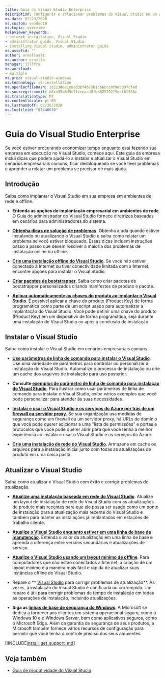```yaml
---
title: Guia do Visual Studio Enterprise
description: Configurar e solucionar problemas do Visual Studio em um ambiente corporativo.
ms.date: 07/29/2020
ms.custom: seodec18
ms.topic: overview
helpviewer_keywords:
- network installation, Visual Studio
- administrator guide, Visual Studio
- installing Visual Studio, administrator guide
ms.assetid: ''
author: ornellaalt
ms.author: ornella
manager: jillfra
ms.workload:
- multiple
ms.prod: visual-studio-windows
ms.technology: vs-installation
ms.openlocfilehash: 3d223d6e1e6ed3bf4b75b1c66bcc0f9dc897cfed
ms.sourcegitcommit: b8ce85a6d9c7fcceaad0fba625202f5ecf8f368c
ms.translationtype: MT
ms.contentlocale: pt-BR
ms.lasthandoff: 07/30/2020
ms.locfileid: "87440670"
---
```

# <a name="visual-studio-enterprise-guide"></a>Guia do Visual Studio Enterprise
Se você estiver procurando economizar tempo enquanto está fazendo sua empresa em execução no Visual Studio, comece aqui. Este guia da empresa inclui dicas que podem ajudá-lo a instalar e atualizar o Visual Studio em cenários empresariais comuns, ficar desbloqueado se você tiver problemas e aprender a relatar um problema se precisar de mais ajuda. 

## <a name="get-started"></a>Introdução 
Saiba como implantar o Visual Studio em sua empresa em ambientes de rede e offline. 

- **Entenda as opções de implantação empresarial em ambientes de rede**. O [Guia do administrador do Visual Studio](visual-studio-administrator-guide.md) fornece diretrizes baseadas em cenários para administradores do sistema. 

- **[Obtenha dicas de solução de problemas](troubleshooting-installation-issues.md)**. Obtenha ajuda quando estiver instalando ou atualizando o Visual Studio e saiba como relatar um problema se você estiver bloqueado. Essas dicas incluem instruções passo a passo que devem resolver a maioria dos problemas de instalação online ou offline. 

- **[Crie uma instalação offline do Visual Studio](create-an-offline-installation-of-visual-studio.md)**. Se você não estiver conectado à Internet ou tiver conectividade limitada com a Internet, encontre opções para instalar o Visual Studio. 

- **[Criar pacotes de bootstrapper](../deployment/creating-bootstrapper-packages.md)**. Saiba como criar pacotes de bootstrapper personalizados criando manifestos de produto e pacote. 

- **[Aplicar automaticamente as chaves do produto ao implantar o Visual Studio](automatically-apply-product-keys-when-deploying-visual-studio.md)**. É possível aplicar a chave do produto (Product Key) de forma programática como parte de um script usado para automatizar a implantação do Visual Studio. Você pode definir uma chave do produto (Product Key) em um dispositivo de forma programática, seja durante uma instalação do Visual Studio ou após a conclusão da instalação. 

## <a name="install-visual-studio"></a>Instalar o Visual Studio 

Saiba como instalar o Visual Studio em cenários empresariais comuns. 

- **[Use parâmetros de linha de comando para instalar o Visual Studio](use-command-line-parameters-to-install-visual-studio.md)**. Use uma variedade de parâmetros para controlar ou personalizar a instalação do Visual Studio. Automatize o processo de instalação ou crie um cache dos arquivos de instalação para uso posterior. 

- **Consulte [exemplos de parâmetro de linha de comando para instalação do Visual Studio](command-line-parameter-examples.md)**. Para ilustrar como usar parâmetros de linha de comando para instalar o Visual Studio, exiba vários exemplos que você pode personalizar para atender às suas necessidades. 

- **[Instalar e usar o Visual Studio e os serviços do Azure por trás de um firewall ou servidor proxy](install-and-use-visual-studio-behind-a-firewall-or-proxy-server.md)**. Se sua organização usa medidas de segurança como um firewall ou um servidor proxy, há URLs de domínio que você pode querer adicionar a uma "lista de permissões" e portas e protocolos que você pode querer abrir para que você tenha a melhor experiência ao instalar e usar o Visual Studio e os serviços do Azure. 

- **[Crie uma instalação de rede do Visual Studio](create-a-network-installation-of-visual-studio.md)**. Armazene em cache os arquivos para a instalação inicial junto com todas as atualizações de produto em uma única pasta.  

## <a name="update-visual-studio"></a>Atualizar o Visual Studio 

Saiba como atualizar o Visual Studio com êxito e corrigir problemas de atualização. 

- **[Atualize uma instalação baseada em rede do Visual Studio](update-a-network-installation-of-visual-studio.md)**. Atualize um layout de instalação de rede do Visual Studio com as atualizações de produto mais recentes para que ele possa ser usado como um ponto de instalação para a atualização mais recente do Visual Studio e também para manter as instalações já implantadas em estações de trabalho cliente.

- **[Atualize o Visual Studio enquanto estiver em uma linha de base de manutenção](update-servicing-baseline.md)**. Entenda o valor da atualização em uma linha de base e aprenda a diferença entre versões secundárias e atualizações de serviço. 

- **[Atualize o Visual Studio usando um layout mínimo de offline](update-minimal-layout.md)**. Para computadores que não estão conectados à Internet, a criação de um layout mínimo é a maneira mais fácil e rápida de atualizar suas instâncias offline do Visual Studio.

- Repare o ** [Visual Studio](repair-visual-studio.md) para corrigir problemas de atualização**. Às vezes, a instalação do Visual Studio é danificada ou corrompida. Um reparo é útil para corrigir problemas de tempo de instalação em todas as operações de instalação, incluindo atualizações. 

- **Siga as [linhas de base de segurança do Windows](https://docs.microsoft.com/windows/security/threat-protection/windows-security-baselines)**. A Microsoft se dedica a fornecer aos clientes um sistema operacional seguro, como o Windows 10 e o Windows Server, bem como aplicativos seguros, como o Microsoft Edge. Além da garantia de segurança de seus produtos, a Microsoft também fornece vários recursos de configuração para permitir que você tenha o controle preciso dos seus ambientes. 

[!INCLUDE[install_get_support_md](includes/install_get_support_md.md)]

## <a name="see-also"></a>Veja também 

- [Guia de produtividade do Visual Studio](../ide/productivity-features.md)



